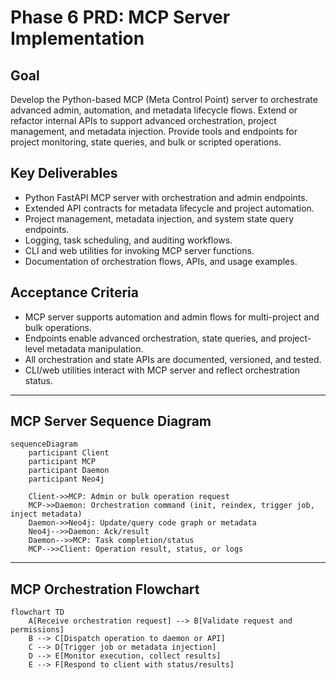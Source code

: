 # Phase 6 PRD: MCP Server Implementation

## Goal
Develop the Python-based MCP (Meta Control Point) server to orchestrate advanced admin, automation, and metadata lifecycle flows. Extend or refactor internal APIs to support advanced orchestration, project management, and metadata injection. Provide tools and endpoints for project monitoring, state queries, and bulk or scripted operations.

## Key Deliverables
- Python FastAPI MCP server with orchestration and admin endpoints.
- Extended API contracts for metadata lifecycle and project automation.
- Project management, metadata injection, and system state query endpoints.
- Logging, task scheduling, and auditing workflows.
- CLI and web utilities for invoking MCP server functions.
- Documentation of orchestration flows, APIs, and usage examples.

## Acceptance Criteria
- MCP server supports automation and admin flows for multi-project and bulk operations.
- Endpoints enable advanced orchestration, state queries, and project-level metadata manipulation.
- All orchestration and state APIs are documented, versioned, and tested.
- CLI/web utilities interact with MCP server and reflect orchestration status.

***

## MCP Server Sequence Diagram

```mermaid
sequenceDiagram
    participant Client
    participant MCP
    participant Daemon
    participant Neo4j

    Client->>MCP: Admin or bulk operation request
    MCP->>Daemon: Orchestration command (init, reindex, trigger job, inject metadata)
    Daemon->>Neo4j: Update/query code graph or metadata
    Neo4j-->>Daemon: Ack/result
    Daemon-->>MCP: Task completion/status
    MCP-->>Client: Operation result, status, or logs
```

***

## MCP Orchestration Flowchart

```mermaid
flowchart TD
    A[Receive orchestration request] --> B[Validate request and permissions]
    B --> C[Dispatch operation to daemon or API]
    C --> D[Trigger job or metadata injection]
    D --> E[Monitor execution, collect results]
    E --> F[Respond to client with status/results]
```

